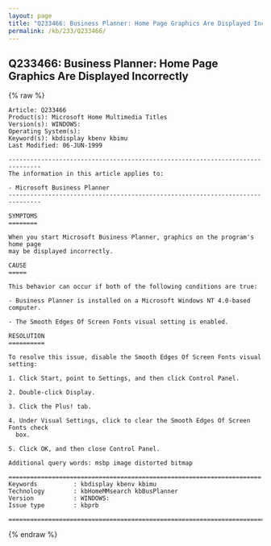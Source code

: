 ```yaml
---
layout: page
title: "Q233466: Business Planner: Home Page Graphics Are Displayed Incorrectly"
permalink: /kb/233/Q233466/
---
```


## Q233466: Business Planner: Home Page Graphics Are Displayed Incorrectly

{% raw %}

	Article: Q233466
	Product(s): Microsoft Home Multimedia Titles
	Version(s): WINDOWS:
	Operating System(s): 
	Keyword(s): kbdisplay kbenv kbimu
	Last Modified: 06-JUN-1999
	
	-------------------------------------------------------------------------------
	The information in this article applies to:
	
	- Microsoft Business Planner 
	-------------------------------------------------------------------------------
	
	SYMPTOMS
	========
	
	When you start Microsoft Business Planner, graphics on the program's home page
	may be displayed incorrectly.
	
	CAUSE
	=====
	
	This behavior can occur if both of the following conditions are true:
	
	- Business Planner is installed on a Microsoft Windows NT 4.0-based computer.
	
	- The Smooth Edges Of Screen Fonts visual setting is enabled.
	
	RESOLUTION
	==========
	
	To resolve this issue, disable the Smooth Edges Of Screen Fonts visual setting:
	
	1. Click Start, point to Settings, and then click Control Panel.
	
	2. Double-click Display.
	
	3. Click the Plus! tab.
	
	4. Under Visual Settings, click to clear the Smooth Edges Of Screen Fonts check
	  box.
	
	5. Click OK, and then close Control Panel.
	
	Additional query words: msbp image distorted bitmap
	
	======================================================================
	Keywords          : kbdisplay kbenv kbimu 
	Technology        : kbHomeMMsearch kbBusPlanner
	Version           : WINDOWS:
	Issue type        : kbprb
	
	=============================================================================
	

{% endraw %}
